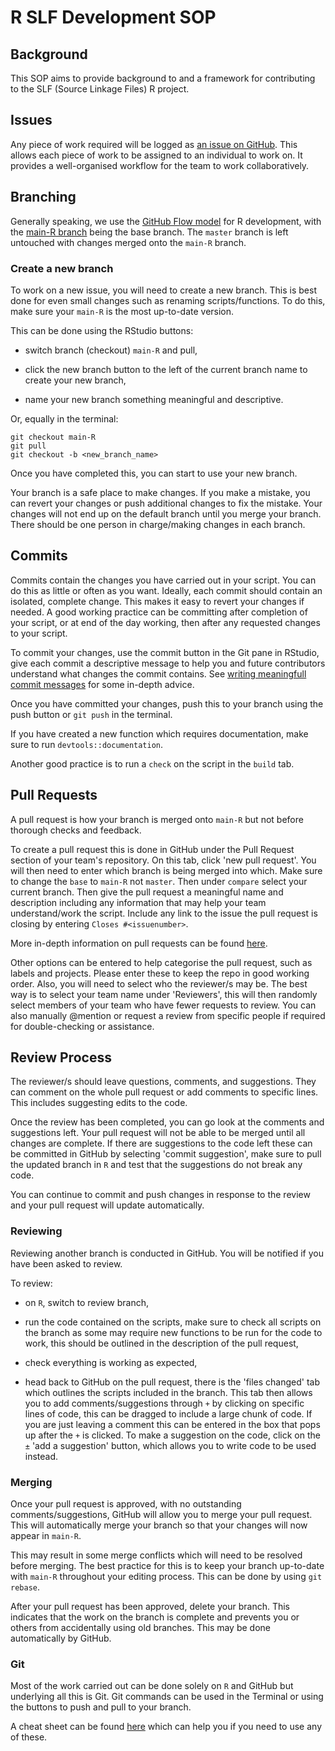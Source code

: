 # R SLF Development SOP

## Background

This SOP aims to provide background to and a framework for contributing to the SLF (Source Linkage Files) R project.

## Issues

Any piece of work required will be logged as [an issue on GitHub](https://github.com/Public-Health-Scotland/source-linkage-files/issues). This allows each piece of work to be assigned to an individual to work on. It provides a well-organised workflow for the team to work collaboratively.

## Branching

Generally speaking, we use the [GitHub Flow model](https://docs.github.com/en/get-started/quickstart/github-flow) for R development, with the [main-R branch](https://github.com/Public-Health-Scotland/source-linkage-files/tree/main-R) being the base branch. The `master` branch is left untouched with changes merged onto the `main-R` branch. 

### Create a new branch

To work on a new issue, you will need to create a new branch. This is best done for even small changes such as renaming scripts/functions. To do this, make sure your `main-R` is the most up-to-date version. 

This can be done using the RStudio buttons:

- switch branch (checkout) `main-R` and pull,

- click the new branch button to the left of the current branch name to create your new branch,

- name your new branch something meaningful and descriptive.

Or, equally in the terminal:

```
git checkout main-R
git pull
git checkout -b <new_branch_name>
```

Once you have completed this, you can start to use your new branch.


Your branch is a safe place to make changes. If you make a mistake, you can revert your changes or push additional changes to fix the mistake. Your changes will not end up on the default branch until you merge your branch. There should be one person in charge/making changes in each branch.


## Commits

Commits contain the changes you have carried out in your script. You can do this as little or often as you want. Ideally, each commit should contain an isolated, complete change. This makes it easy to revert your changes if needed. A good working practice can be committing after completion of your script, or at end of the day working, then after any requested changes to your script.

To commit your changes, use the commit button in the Git pane in RStudio, give each commit a descriptive message to help you and future contributors understand what changes the commit contains. See [writing meaningfull commit messages](https://reflectoring.io/meaningful-commit-messages/) for some in-depth advice.

Once you have committed your changes, push this to your branch using the push button or `git push` in the terminal.

If you have created a new function which requires documentation, make sure to run `devtools::documentation`.

Another good practice is to run a `check` on the script in the `build` tab. 


## Pull Requests

A pull request is how your branch is merged onto `main-R` but not before thorough checks and feedback. 

To create a pull request this is done in GitHub under the Pull Request section of your team's repository. On this tab, click 'new pull request'. You will then need to enter which branch is being merged into which. Make sure to change the `base` to `main-R` not `master`. Then under `compare` select your current branch. Then give the pull request a meaningful name and description including any information that may help your team understand/work the script. Include any link to the issue the pull request is closing by entering `Closes #<issuenumber>`. 

More in-depth information on pull requests can be found [here](https://docs.github.com/en/pull-requests/collaborating-with-pull-requests/proposing-changes-to-your-work-with-pull-requests/creating-a-pull-request).

Other options can be entered to help categorise the pull request, such as labels and projects. Please enter these to keep the repo in good working order. Also, you will need to select who the reviewer/s may be. The best way is to select your team name under 'Reviewers', this will then randomly select members of your team who have fewer requests to review. You can also manually @mention or request a review from specific people if required for double-checking or assistance.


## Review Process

The reviewer/s should leave questions, comments, and suggestions. They can comment on the whole pull request or add comments to specific lines. This includes suggesting edits to the code. 

Once the review has been completed, you can go look at the comments and suggestions left. Your pull request will not be able to be merged until all changes are complete. If there are suggestions to the code left these can be committed in GitHub by selecting 'commit suggestion', make sure to pull the updated branch in `R` and test that the suggestions do not break any code.

You can continue to commit and push changes in response to the review and your pull request will update automatically.


### Reviewing

Reviewing another branch is conducted in GitHub. You will be notified if you have been asked to review. 

To review:

- on `R`, switch to review branch,

- run the code contained on the scripts, make sure to check all scripts on the branch as some may require new functions to be run for the code to work, this should be outlined in the description of the pull request,

- check everything is working as expected,

- head back to GitHub on the pull request, there is the 'files changed' tab which outlines the scripts included in the branch. This tab then allows you to add comments/suggestions through `+` by clicking on specific lines of code,  this can be dragged to include a large chunk of code. If you are just leaving a comment this can be entered in the box that pops up after the `+` is clicked. To make a suggestion on the code, click on the `±` 'add a suggestion' button, which allows you to write code to be used instead.


### Merging

Once your pull request is approved, with no outstanding comments/suggestions, GitHub will allow you to merge your pull request. This will automatically merge your branch so that your changes will now appear in `main-R`.

This may result in some merge conflicts which will need to be resolved before merging. The best practice for this is to keep your branch up-to-date with `main-R` throughout your editing process. This can be done by using `git rebase`. 


After your pull request has been approved, delete your branch. This indicates that the work on the branch is complete and prevents you or others from accidentally using old branches. This may be done automatically by GitHub. 


### Git

Most of the work carried out can be done solely on `R` and GitHub but underlying all this is Git. Git commands can be used in the Terminal or using the buttons to push and pull to your branch. 

A cheat sheet can be found [here](https://training.github.com/downloads/github-git-cheat-sheet.pdf) which can help you if you need to use any of these.
